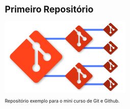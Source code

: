 # Primeiro Repositório

!["Primeiro Repositório Git"](./repoGit.png)

Repositório exemplo para o mini curso de Git e Github.
